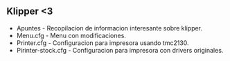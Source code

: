 ## Klipper <3

- Apuntes - Recopilacion de informacion interesante sobre klipper.
- Menu.cfg - Menu con modificaciones.
- Printer.cfg - Configuracion para impresora usando tmc2130.
- Pirinter-stock.cfg - Configuracion para impresora con drivers originales.
